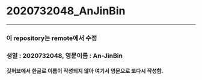 # 2020732048_AnJinBin

---
### 이 repository는 remote에서 수정  
### 생일 : 2020732048, 영문이름 : An-JinBin

#### 깃허브에서 한글로 이름이 작성되지 않아 여기서 영문으로 또다시 작성함.